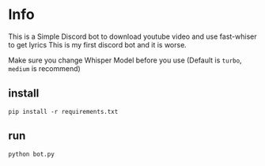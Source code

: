 # Info
This is a Simple Discord bot to download youtube video and use fast-whiser to get lyrics
This is my first discord bot and it is worse.

Make sure you change Whisper Model before you use (Default is `turbo`, `medium` is recommend)

## install
```shell
pip install -r requirements.txt
```
## run
```shell
python bot.py
```